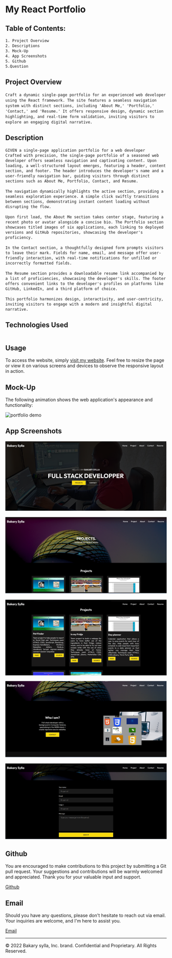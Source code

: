 # My React Portfolio

## Table of Contents:

    1. Project Overview
    2. Descriptions
    3. Mock-Up
    4. App Screenshots
    5. Github
    5.Question

## Project Overview

`Craft a dynamic single-page portfolio for an experienced web developer using the React framework. The site features a seamless navigation system with distinct sections, including 'About Me,' 'Portfolio,' 'Contact,' and 'Resume.' It offers responsive design, dynamic section highlighting, and real-time form validation, inviting visitors to explore an engaging digital narrative.`

## Description

```
GIVEN a single-page application portfolio for a web developer
Crafted with precision, the single-page portfolio of a seasoned web developer offers seamless navigation and captivating content. Upon loading, a well-structured layout emerges, featuring a header, content section, and footer. The header introduces the developer's name and a user-friendly navigation bar, guiding visitors through distinct sections such as About Me, Portfolio, Contact, and Resume.

The navigation dynamically highlights the active section, providing a seamless exploration experience. A simple click swiftly transitions between sections, demonstrating instant content loading without disrupting the flow.

Upon first load, the About Me section takes center stage, featuring a recent photo or avatar alongside a concise bio. The Portfolio section showcases titled images of six applications, each linking to deployed versions and GitHub repositories, showcasing the developer's proficiency.

In the Contact section, a thoughtfully designed form prompts visitors to leave their mark. Fields for name, email, and message offer user-friendly interaction, with real-time notifications for unfilled or incorrectly formatted fields.

The Resume section provides a downloadable resume link accompanied by a list of proficiencies, showcasing the developer's skills. The footer offers convenient links to the developer's profiles on platforms like GitHub, LinkedIn, and a third platform of choice.

This portfolio harmonizes design, interactivity, and user-centricity, inviting visitors to engage with a modern and insightful digital narrative.
```

## Technologies Used

```

```

## Usage

To access the website, simply [visit my website](https://myportfolioreactsecond.herokuapp.com/). Feel free to resize the page or view it on various screens and devices to observe the responsive layout in action.

## Mock-Up

The following animation shows the web application's appearance and functionality:

![portfolio demo](./src/assets/Reactportfolio_demo.gif)

## App Screenshots

![Portfolio1](src/assets/Portfolio1.png)

![Portfolio2](src/assets/Portfolio2.png)

![Portfolio3](src/assets/Portfolio3.png)

![Portfolio4](src/assets/Portfolio4.png)

![Portfolio5](src/assets/Portfolio5.png)

## Github

You are encouraged to make contributions to this project by submitting a Git pull request. Your suggestions and contributions will be warmly welcomed and appreciated. Thank you for your valuable input and support.

[Github](https://github.com/Abou2022/my-portfolio)

## Email

Should you have any questions, please don't hesitate to reach out via email. Your inquiries are welcome, and I'm here to assist you.

[Email](mailto:syllabakary2002@gmail.com)

---

© 2022 Bakary sylla, Inc. brand. Confidential and Proprietary. All Rights Reserved.
